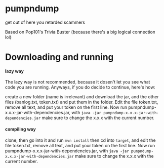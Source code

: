 # pumpndump
get out of here you retarded scammers

Based on Pop101's Trivia Buster (because there's a big logical connection lol)

# Downloading and running

#### lazy way

The lazy way is not recommended, because it dosen't let you see what code you are running. Anyways, if you do decide to continue, here's how:

create a new folder (name is irrelevant) and download the jar, and the other files (banlog.txt, token.txt) and put them in the folder. Edit the file token.txt, remove all text, and put your token on the first line. Now run pumpndump-x.x.x-jar-with-dependencies.jar, with ```java -jar pumpndump-x.x.x-jar-with-dependencies.jar``` make sure to change the x.x.x with the current number.

#### compiling way 

clone, then go into it and run ```mvn install``` then cd into ```target```, and edit the file token.txt, remove all text, and put your token on the first line. Now run pumpndump-x.x.x-jar-with-dependencies.jar, with ```java -jar pumpndump-x.x.x-jar-with-dependencies.jar``` make sure to change the x.x.x with the current number.
